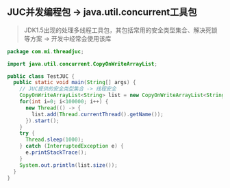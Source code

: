 ## JUC并发编程包 -> java.util.concurrent工具包
> JDK1.5出现的处理多线程工具包，其包括常用的安全类型集合、解决死锁等方案 -> 开发中经常会使用该库

```java
package com.mi.threadjuc;

import java.util.concurrent.CopyOnWriteArrayList;

public class TestJUC {
  public static void main(String[] args) {
    // JUC提供的安全类型集合 -> 线程安全
    CopyOnWriteArrayList<String> list = new CopyOnWriteArrayList<String>();
    for(int i=0; i<100000; i++) {
      new Thread(() -> {
        list.add(Thread.currentThread().getName());
      }).start();
    }
    try {
      Thread.sleep(1000);
    } catch (InterruptedException e) {
      e.printStackTrace();
    }
    System.out.println(list.size());
  }
}
```